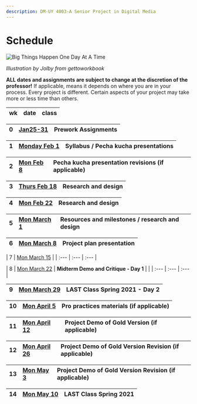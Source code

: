 ```yaml
---
description: DM-UY 4003-A Senior Project in Digital Media
---
```


# Schedule

![Big Things Happen One Day At A Time](http://teaching.polishedsolid.com/images/gettoworkbook_big_things.png)

_Illustration by Jolby from gettoworkbook_

**ALL dates and assignments are subject to change at the discretion of the professor!** If applicable, means it depends on where you are in your process. Every project is different. Certain aspects of your project may take more or less time than others.

| wk | date | class |
| :--- | :--- | :--- |

|0 | [Jan25-31](pre-work/readme.md) | Prework Assignments |
| :--- | :--- | :--- |

| 1 | [Monday Feb 1](week1_detail.md) | Syllabus / Pecha kucha presentations |
| :--- | :--- | :--- |


| 2 | [Mon Feb 8](week2_detail.md) | Pecha kucha presentation revisions \(if applicable\) |
| :--- | :--- | :--- |

| 3 | [Thurs Feb 18](week3_detail.md) | Research and design |
| :--- | :--- | :--- |


| 4 | [Mon Feb 22](week4_detail.md) | Research and design |
| :--- | :--- | :--- |


| 5 | [Mon March 1](week5_detail.md) | Resources and milestones / research and design |
| :--- | :--- | :--- |


| 6 | [Mon March 8](week6_detail.md) | Project plan presentation |
| :--- | :--- | :--- |


| 7 | [Mon March 15](week7_detail.md) | 
| :--- | :--- | :--- |


| 8 | [Mon March 22](week8_detail.md) | **Midterm Demo and Critique - Day 1**  | |
| :--- | :--- | :--- |


| 9 | [Mon March 29](week9_detail.md) | **LAST Class Spring 2021 - Day 2** |
| :--- | :--- | :--- |


| 10 |  [Mon April 5](week10_detail.md) | Pro practices materials \(if applicable\) |
| :--- | :--- | :--- |


| 11 | [Mon April 12](week11_detail.md) | Project Demo of Gold Version \(if applicable\) |
| :--- | :--- | :--- |


| 12 | [Mon April 26](week12_detail.md) | Project Demo of Gold Version Revision \(if applicable\) |
| :--- | :--- | :--- |


| 13 | [Mon May 3](week13_detail.md) | Project Demo of Gold Version Revision \(if applicable\) |
| :--- | :--- | :--- |


| 14 | [Mon May 10](week14_detail.md) | **LAST Class Spring 2021** |
| :--- | :--- | :--- |




